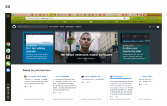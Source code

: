 aa

![aa](https://github.com/ehamster/Hadoop/blob/master/Screenshot%202019-03-12%20at%2009.30.10.png)
